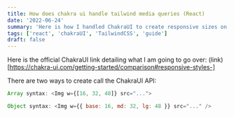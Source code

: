 ```yaml
---
title: How does chakra ui handle tailwind media queries (React)
date: '2022-06-24'
summary: 'Here is how I handled ChakraUI to create responsive sizes on ChakraUI components'
tags: ['react', 'chakraUI', 'TailwindCSS', 'guide']
draft: false
---
```


Here is the official ChakraUI link detailing what I am going to go over: (link)[https://chakra-ui.com/getting-started/comparison#responsive-styles-]

There are two ways to create call the ChakraUI API:

```js
Array syntax: <Img w={[16, 32, 48]} src="...">
```

```js
Object syntax: <Img w={{ base: 16, md: 32, lg: 48 }} src="..." />
```
